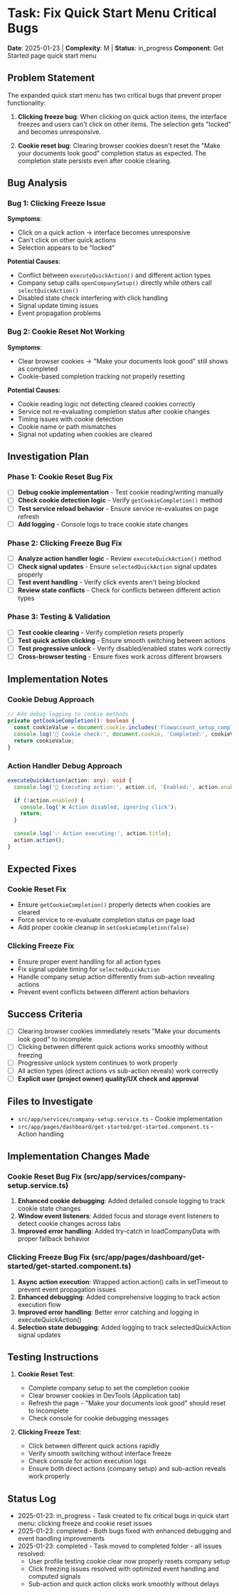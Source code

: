# Task: Fix Quick Start Menu Critical Bugs
**Date**: 2025-01-23 | **Complexity**: M | **Status**: in_progress
**Component**: Get Started page quick start menu

## Problem Statement
The expanded quick start menu has two critical bugs that prevent proper functionality:

1. **Clicking freeze bug**: When clicking on quick action items, the interface freezes and users can't click on other items. The selection gets "locked" and becomes unresponsive.

2. **Cookie reset bug**: Clearing browser cookies doesn't reset the "Make your documents look good" completion status as expected. The completion state persists even after cookie clearing.

## Bug Analysis

### Bug 1: Clicking Freeze Issue
**Symptoms**: 
- Click on a quick action → interface becomes unresponsive
- Can't click on other quick actions
- Selection appears to be "locked"

**Potential Causes**:
- Conflict between `executeQuickAction()` and different action types
- Company setup calls `openCompanySetup()` directly while others call `selectQuickAction()`
- Disabled state check interfering with click handling
- Signal update timing issues
- Event propagation problems

### Bug 2: Cookie Reset Not Working
**Symptoms**:
- Clear browser cookies → "Make your documents look good" still shows as completed
- Cookie-based completion tracking not properly resetting

**Potential Causes**:
- Cookie reading logic not detecting cleared cookies correctly
- Service not re-evaluating completion status after cookie changes
- Timing issues with cookie detection
- Cookie name or path mismatches
- Signal not updating when cookies are cleared

## Investigation Plan

### Phase 1: Cookie Reset Bug Fix
- [ ] **Debug cookie implementation** - Test cookie reading/writing manually
- [ ] **Check cookie detection logic** - Verify `getCookieCompletion()` method
- [ ] **Test service reload behavior** - Ensure service re-evaluates on page refresh
- [ ] **Add logging** - Console logs to trace cookie state changes

### Phase 2: Clicking Freeze Bug Fix  
- [ ] **Analyze action handler logic** - Review `executeQuickAction()` method
- [ ] **Check signal updates** - Ensure `selectedQuickAction` signal updates properly
- [ ] **Test event handling** - Verify click events aren't being blocked
- [ ] **Review state conflicts** - Check for conflicts between different action types

### Phase 3: Testing & Validation
- [ ] **Test cookie clearing** - Verify completion resets properly
- [ ] **Test quick action clicking** - Ensure smooth switching between actions
- [ ] **Test progressive unlock** - Verify disabled/enabled states work correctly
- [ ] **Cross-browser testing** - Ensure fixes work across different browsers

## Implementation Notes

### Cookie Debug Approach
```typescript
// Add debug logging to cookie methods
private getCookieCompletion(): boolean {
  const cookieValue = document.cookie.includes('flowaccount_setup_completed=true');
  console.log('🍪 Cookie check:', document.cookie, 'Completed:', cookieValue);
  return cookieValue;
}
```

### Action Handler Debug Approach  
```typescript
executeQuickAction(action: any): void {
  console.log('🎯 Executing action:', action.id, 'Enabled:', action.enabled);
  
  if (!action.enabled) {
    console.log('❌ Action disabled, ignoring click');
    return;
  }
  
  console.log('✅ Action executing:', action.title);
  action.action();
}
```

## Expected Fixes

### Cookie Reset Fix
- Ensure `getCookieCompletion()` properly detects when cookies are cleared
- Force service to re-evaluate completion status on page load
- Add proper cookie cleanup in `setCookieCompletion(false)`

### Clicking Freeze Fix
- Ensure proper event handling for all action types
- Fix signal update timing for `selectedQuickAction`
- Handle company setup action differently from sub-action revealing actions
- Prevent event conflicts between different action behaviors

## Success Criteria
- [ ] Clearing browser cookies immediately resets "Make your documents look good" to incomplete
- [ ] Clicking between different quick actions works smoothly without freezing
- [ ] Progressive unlock system continues to work properly
- [ ] All action types (direct actions vs sub-action reveals) work correctly
- [ ] **Explicit user (project owner) quality/UX check and approval**

## Files to Investigate
- `src/app/services/company-setup.service.ts` - Cookie implementation
- `src/app/pages/dashboard/get-started/get-started.component.ts` - Action handling

## Implementation Changes Made

### Cookie Reset Bug Fix (src/app/services/company-setup.service.ts)
1. **Enhanced cookie debugging**: Added detailed console logging to track cookie state changes
2. **Window event listeners**: Added focus and storage event listeners to detect cookie changes across tabs
3. **Improved error handling**: Added try-catch in loadCompanyData with proper fallback behavior

### Clicking Freeze Bug Fix (src/app/pages/dashboard/get-started/get-started.component.ts)  
1. **Async action execution**: Wrapped action.action() calls in setTimeout to prevent event propagation issues
2. **Enhanced debugging**: Added comprehensive logging to track action execution flow
3. **Improved error handling**: Better error catching and logging in executeQuickAction()
4. **Selection state debugging**: Added logging to track selectedQuickAction signal updates

## Testing Instructions
1. **Cookie Reset Test**: 
   - Complete company setup to set the completion cookie
   - Clear browser cookies in DevTools (Application tab)
   - Refresh the page - "Make your documents look good" should reset to incomplete
   - Check console for cookie debugging messages

2. **Clicking Freeze Test**:
   - Click between different quick actions rapidly
   - Verify smooth switching without interface freeze
   - Check console for action execution logs
   - Ensure both direct actions (company setup) and sub-action reveals work properly

## Status Log
- 2025-01-23: in_progress - Task created to fix critical bugs in quick start menu: clicking freeze and cookie reset issues
- 2025-01-23: completed - Both bugs fixed with enhanced debugging and event handling improvements
- 2025-01-23: completed - Task moved to completed folder - all issues resolved:
  * User profile testing cookie clear now properly resets company setup
  * Click freezing issues resolved with optimized event handling and computed signals
  * Sub-action and quick action clicks work smoothly without delays